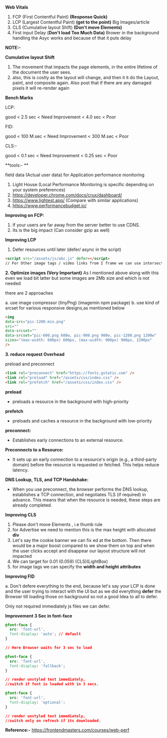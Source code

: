 **Web Vitals**

1. FCP (First Contentful Paint) **(Response Quick)**
2. LCP (Largest Contentful Paint) **(get to the point)**
  Big Images/article
3. CLS (Cumulative layout Shift) **(Don't move Elements)**
4. First input Delay (**Don't load Too Much Data)**
  Brower in the background handling the Asyc works and because of that it puts delay 


**NOTE:-**

**Cumulative layout Shift**

1. The movement that impacts the page elements, in the entire lifetime of the document the user sees.
2. also, this is costly as the layout will change, and then it it do the Layout, paint, and composite again. Also post that if there are any damaged pixels it will re-render again




**Bench Marks**

LCP:

good < 2.5 sec < Need Improvement < 4.0 sec < Poor

FID:

good < 100 M.sec < Need Improvement < 300 M.sec < Poor

CLS:-

good < 0.1 sec < Need Improvement < 0.25 sec < Poor


**tools:- **

field data (Actual user data) for Application performance monitoring 

1. Light House (Local Performance Monitoring is specific depending on your system preferences)
2. https://developer.chrome.com/docs/crux/dashboard/
3. https://www.lightest.app/ (Compare with similar applications)
4. https://www.performancebudget.io/

**Improving on FCP:**

1. If your users are far away from the server better to use CDNS.
2. Its is the big impact (Can consider gzip as well)

**Improving LCP**

1. Defer resources until later (defer/ async in the script)
 

```html
<script src="/assets/js/abc.js" defer></script>
// For Other image tags / video links from I frame we can use intersection Observer to handle when the view port intersect with the element.

```
**2. Optimize images (Very Important)**
  As I mentioned above along with this even we load bit latter but some images are 2Mb size and which is not needed 

there are 2 approaches  

a. use image compressor (tinyPng) (imagemin npm package)
b. use kind of srcset for various responsive designs,as mentioned below

```html
<img
data-src="pic-1200.min.png"
src="" 
data-srcset=""
data-srcset="pic-600.png 600w, pic-900.png 900w, pic-1200.png 1200w"
sizes="(max-width: 600px) 600px, (max-width: 900px) 900px, 1200px"
/>
```

**3. reduce request Overhead**
 
preload and preconnect

```html
<link rel="preconnect" href="https://fonts.gstatic.com" />
<link rel="preload" href="/assets/css/index.css" />
<link rel="prefetch" href="/assets/css/index.css" />
```
**preload**

- preloads a resource in the background with high-priority

**prefetch**

- preloads and caches a resource in the background with low-priority

**preconnect:** 

- Establishes early connections to an external resource.

**Preconnects to a Resource:** 

- It sets up an early connection to a resource's origin (e.g., a third-party domain) before the resource is requested or fetched. This helps reduce latency.

**DNS Lookup, TLS, and TCP Handshake:** 

- When you use preconnect, the browser performs the DNS lookup, establishes a TCP connection, and negotiates TLS (if required) in advance. This means that when the resource is needed, these steps are already completed.

**Improving CLS**

1. Please don't move Elements , i.e thumb rule 
2. for Advertise we need to mention this is the max height with allocated **div**
3. Let's say the cookie banner we can fix ed at the bottom. Then there would be a major boost compared to we show them on top and when the user clicks accept and disappear our layout structure will not impacted
3. We can target for 0.01 (0.059) (CLS)(LightBox)
4. for image tags we can specify the **width and height attributes**

**Improving FID**
 
a. Don't defere everything to the end, because let's say your LCP is done and the user trying to interact with the UI but as we did everything **defer** the Browser till loading those on background so not a good Idea to all to defer.

Only not required immediately js files we can defer.

**Improvement 3 Sec in font-face**

```CSS
@font-face {
  src: 'font-url',
  font-display: 'auto'; // default
}

// Here Browser waits for 3 sec to load
```

```CSS
@font-face {
  src: 'font-url',
  font-display: 'fallback';
}

// render unstyled text immediately, 
//switch if font is loaded with in 3 secs.
```

```CSS
@font-face {
  src: 'font-url',
  font-display: 'optional';
}

// render unstyled text immediately, 
//switch only on refresh if its downloaded.
```

**Reference:-**
https://frontendmasters.com/courses/web-perf
